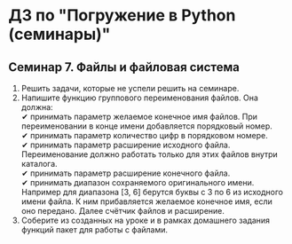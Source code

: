 # ДЗ по "Погружение в Python (семинары)"

## Семинар 7. Файлы и файловая система
1. Решить задачи, которые не успели решить на семинаре.  
2. Напишите функцию группового переименования файлов. Она должна:  
✔ принимать параметр желаемое конечное имя файлов. 
При переименовании в конце имени добавляется порядковый номер.  
✔ принимать параметр количество цифр в порядковом номере.  
✔ принимать параметр расширение исходного файла. 
Переименование должно работать только для этих файлов внутри каталога.  
✔ принимать параметр расширение конечного файла.  
✔ принимать диапазон сохраняемого оригинального имени. Например для диапазона
[3, 6] берутся буквы с 3 по 6 из исходного имени файла. К ним прибавляется
желаемое конечное имя, если оно передано. Далее счётчик файлов и расширение.  
3. Соберите из созданных на уроке и в рамках домашнего задания функций пакет для работы с файлами.